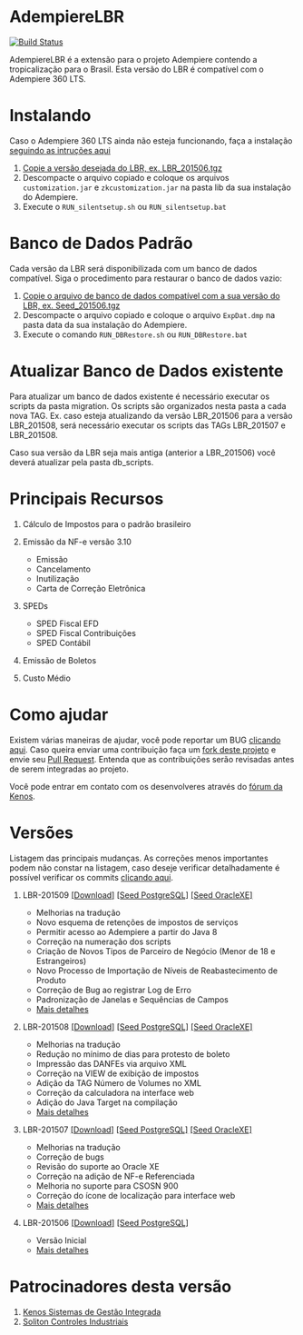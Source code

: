 AdempiereLBR
============

[![Build Status](https://drone.io/bitbucket.org/AdempiereLBR/adempierelbr/status.png)](https://drone.io/bitbucket.org/AdempiereLBR/adempierelbr/latest)

AdempiereLBR é a extensão para o projeto Adempiere contendo a tropicalização para o Brasil. Esta versão do LBR é compatível com o Adempiere 360 LTS.

Instalando
==========

Caso o Adempiere 360 LTS ainda não esteja funcionando, faça a instalação [seguindo as intruções aqui][1]

 1. [Copie a versão desejada do LBR, ex. LBR_201506.tgz][2]
 2. Descompacte o arquivo copiado e coloque os arquivos `customization.jar` e `zkcustomization.jar` na pasta lib da sua instalação do Adempiere.
 3. Execute o `RUN_silentsetup.sh` ou  `RUN_silentsetup.bat`

Banco de Dados Padrão
=====================

Cada versão da LBR será disponibilizada com um banco de dados compatível. Siga o procedimento para restaurar o banco de dados vazio:

 1. [Copie o arquivo de banco de dados compatível com a sua versão do LBR, ex. Seed_201506.tgz][2]
 2. Descompacte o arquivo copiado e coloque o arquivo `ExpDat.dmp` na pasta data da sua instalação do Adempiere.
 3. Execute o comando `RUN_DBRestore.sh` ou `RUN_DBRestore.bat`
 
Atualizar Banco de Dados existente
==================================

Para atualizar um banco de dados existente é necessário executar os scripts da pasta migration. Os scripts são organizados nesta pasta a cada nova TAG. Ex. caso esteja atualizando da versão LBR\_201506 para a versão LBR\_201508, será necessário executar os scripts das TAGs LBR\_201507 e LBR\_201508.

Caso sua versão da LBR seja mais antiga (anterior a LBR\_201506) você deverá atualizar pela pasta db_scripts.

Principais Recursos
===================

1. Cálculo de Impostos para o padrão brasileiro
1. Emissão da NF-e versão 3.10

    * Emissão
	* Cancelamento
	* Inutilização
	* Carta de Correção Eletrônica

1. SPEDs

	* SPED Fiscal EFD
	* SPED Fiscal Contribuições
	* SPED Contábil

1. Emissão de Boletos
1. Custo Médio

Como ajudar
===========

Existem várias maneiras de ajudar, você pode reportar um BUG [clicando aqui][3]. Caso queira enviar uma contribuição faça um [fork deste projeto][4] e envie seu [Pull Request][7]. Entenda que as contribuições serão revisadas antes de serem integradas ao projeto.

Você pode entrar em contato com os desenvolveres através do [fórum da Kenos][8].

Versões
=======

Listagem das principais mudanças. As correções menos importantes podem não constar na listagem, caso deseje verificar detalhadamente é possível verificar os commits [clicando aqui][9].

1. LBR-201509 [[Download]][22] [[Seed PostgreSQL]][23] [[Seed OracleXE]][24]

	* Melhorias na tradução
	* Novo esquema de retenções de impostos de serviços
	* Permitir acesso ao Adempiere a partir do Java 8
	* Correção na numeração dos scripts
	* Criação de Novos Tipos de Parceiro de Negócio (Menor de 18 e Estrangeiros)
	* Novo Processo de Importação de Níveis de Reabastecimento de Produto
	* Correção de Bug ao registrar Log de Erro
	* Padronização de Janelas e Sequências de Campos
	* [Mais detalhes][21]

1. LBR-201508 [[Download]][18] [[Seed PostgreSQL]][19] [[Seed OracleXE]][20]

	* Melhorias na tradução
	* Redução no mínimo de dias para protesto de boleto
	* Impressão das DANFEs via arquivo XML
	* Correção na VIEW de exibição de impostos
	* Adição da TAG Número de Volumes no XML
	* Correção da calculadora na interface web
	* Adição do Java Target na compilação
	* [Mais detalhes][17]
	
1. LBR-201507 [[Download]][14] [[Seed PostgreSQL]][15] [[Seed OracleXE]][16]

	* Melhorias na tradução
	* Correção de bugs
	* Revisão do suporte ao Oracle XE
	* Correção na adição de NF-e Referenciada
	* Melhoria no suporte para CSOSN 900
	* Correção do ícone de localização para interface web
	* [Mais detalhes][13]
	
1. LBR-201506 [[Download]][11] [[Seed PostgreSQL]][12]

	* Versão Inicial
	* [Mais detalhes][10]

Patrocinadores desta versão
===========================

 1. [Kenos Sistemas de Gestão Integrada][5]
 1. [Soliton Controles Industriais][6]

[1]: http://www.adempiere.com/Installing_ADempiere_Manually
[2]: https://bitbucket.org/AdempiereLBR/adempierelbr/downloads
[3]: https://bitbucket.org/AdempiereLBR/adempierelbr/issues
[4]: https://bitbucket.org/AdempiereLBR/adempierelbr/fork
[5]: http://www.kenos.com.br/
[6]: http://www.soliton.com.br/
[7]: https://bitbucket.org/AdempiereLBR/adempierelbr/pull-requests
[8]: http://forum.kenos.com.br/
[9]: https://bitbucket.org/AdempiereLBR/adempierelbr/commits/all
[10]: https://bitbucket.org/AdempiereLBR/adempierelbr/commits/tag/LBR-201506
[11]: https://bitbucket.org/AdempiereLBR/adempierelbr/downloads/LBR_201506.tgz
[12]: https://bitbucket.org/AdempiereLBR/adempierelbr/downloads/Seed_201506_PG.tgz
[13]: https://bitbucket.org/AdempiereLBR/adempierelbr/commits/tag/LBR-201507
[14]: https://bitbucket.org/AdempiereLBR/adempierelbr/downloads/LBR_201507.tgz
[15]: https://bitbucket.org/AdempiereLBR/adempierelbr/downloads/Seed_201507_PG.tgz
[16]: https://bitbucket.org/AdempiereLBR/adempierelbr/downloads/Seed_201507_ORA.tgz
[17]: https://bitbucket.org/AdempiereLBR/adempierelbr/commits/tag/LBR-201508
[18]: https://bitbucket.org/AdempiereLBR/adempierelbr/downloads/LBR_201508.tgz
[19]: https://bitbucket.org/AdempiereLBR/adempierelbr/downloads/Seed_201508_PG.tgz
[20]: https://bitbucket.org/AdempiereLBR/adempierelbr/downloads/Seed_201508_ORA.tgz
[21]: https://bitbucket.org/AdempiereLBR/adempierelbr/commits/tag/LBR-201509
[22]: https://bitbucket.org/AdempiereLBR/adempierelbr/downloads/LBR_201509.tgz
[23]: https://bitbucket.org/AdempiereLBR/adempierelbr/downloads/Seed_201509_PG.tgz
[24]: https://bitbucket.org/AdempiereLBR/adempierelbr/downloads/Seed_201509_ORA.tgz
